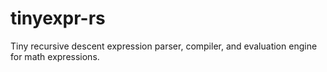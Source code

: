 # tinyexpr-rs
Tiny recursive descent expression parser, compiler, and evaluation engine for math expressions.
